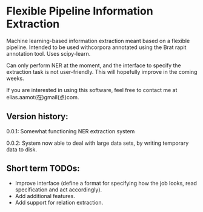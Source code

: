 # Flexible Pipeline Information Extraction

Machine learning-based information extraction meant based on a flexible pipeline. Intended to be used withcorpora annotated using the Brat rapit annotation tool. Uses scipy-learn.

Can only perform NER at the moment, and the interface to specify the extraction task is not user-friendly. This will hopefully improve in the coming weeks.  

If you are interested in using this software, feel free to contact me at elias.aamot(在)gmail(点)com.

## Version history:

0.0.1: Somewhat functioning NER extraction system

0.0.2: System now able to deal with large data sets, by writing temporary data to disk.

## Short term TODOs:

* Improve interface (define a format for specifying how the job looks, read specification and act accordingly).
* Add additional features.
* Add support for relation extraction.
